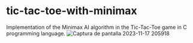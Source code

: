# tic-tac-toe-with-minimax
Implementation of the Minimax AI algorithm in the Tic-Tac-Toe game in C programming language. 
![Captura de pantalla 2023-11-17 205918](https://github.com/miguets/tic-tac-toe-with-minimax/assets/73564090/8621252f-c84a-4ffa-87a3-b94a99df5c0a)

